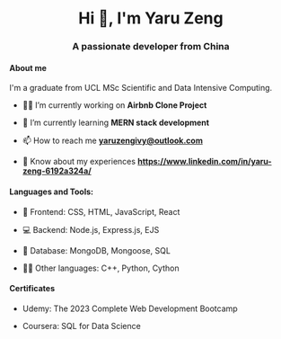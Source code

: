<h1 align="center">Hi 👋, I'm Yaru Zeng</h1>
<h3 align="center">A passionate developer from China</h3>

<h4 align="left">About me</h4>

I'm a graduate from UCL MSc Scientific and Data Intensive Computing. 

- 👩‍💻 I’m currently working on **Airbnb Clone Project**

- 🌱 I’m currently learning **MERN stack development**

- 📫 How to reach me **yaruzengivy@outlook.com**

- 📄 Know about my experiences **https://www.linkedin.com/in/yaru-zeng-6192a324a/**


<h4 align="left">Languages and Tools:</h4>

- 🎨 Frontend: CSS, HTML, JavaScript, React

- 💻 Backend: Node.js, Express.js, EJS
  
- 🔢 Database: MongoDB, Mongoose, SQL
  
- 👩‍💻 Other languages: C++, Python, Cython

<h4 align="left">Certificates</h4>

- Udemy: The 2023 Complete Web Development Bootcamp

- Coursera: SQL for Data Science
